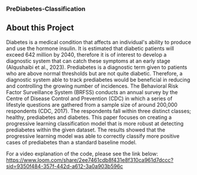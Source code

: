 ### PreDiabetes-Classification

## About this Project

Diabetes is a medical condition that affects an individual's ability to produce and use the hormone insulin. It is estimated that diabetic patients will exceed 642 million by 2040, therefore it is of interest to develop a diagnostic system that can catch these symptoms at an early stage (Alqushaibi et al., 2023). Prediabetes is a diagnostic term given to patients who are above normal thresholds but are not quite diabetic. Therefore, a diagnostic system able to track prediabetes would be beneficial in reducing and controlling the growing number of incidences. The Behavioral Risk Factor Surveillance System (BRFSS) conducts an annual survey by the Centre of Disease Control and Prevention (CDC) in which a series of lifestyle questions are gathered from a sample size of around 200,000 respondents (CDC, 2017). The respondents fall within three distinct classes; healthy, prediabetes and diabetes. This paper focuses on creating a progressive learning classification model that is more robust at detecting prediabetes within the given dataset. The results showed that the progressive learning model was able to correctly classify more positive cases of prediabetes than a standard baseline model.


For a video explanation of the code, please see the link below:
https://www.loom.com/share/2ee7461cdb8f431e8f310ca961d7dccc?sid=9350f484-357f-442d-a612-3a0a903b596c
